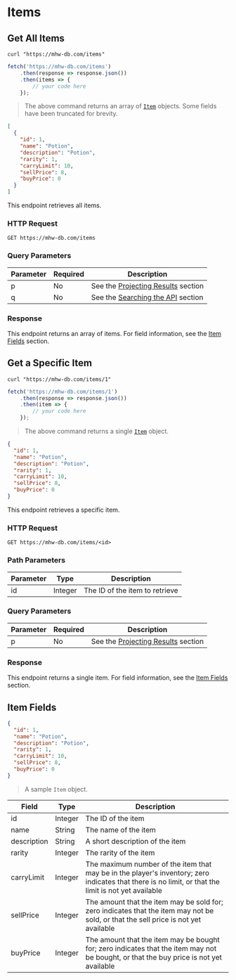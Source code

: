 # Items
## Get All Items
```shell
curl "https://mhw-db.com/items"
```

```javascript
fetch('https://mhw-db.com/items')
    .then(response => response.json())
    .then(items => {
        // your code here
    });
```

> The above command returns an array of [`Item`](#item-fields) objects. Some fields have been truncated for brevity.

```json
[
  {
    "id": 1,
    "name": "Potion",
    "description": "Potion",
    "rarity": 1,
    "carryLimit": 10,
    "sellPrice": 8,
    "buyPrice": 0
  }
]
```

This endpoint retrieves all items.

### HTTP Request
`GET https://mhw-db.com/items`

### Query Parameters
Parameter | Required | Description
--------- | -------- | -----------
p | No | See the [Projecting Results](#projecting-results) section
q | No | See the [Searching the API](#searching-the-api) section

### Response
This endpoint returns an array of items. For field information, see the [Item Fields](#item-fields) section.

## Get a Specific Item
```shell
curl "https://mhw-db.com/items/1"
```

```javascript
fetch('https://mhw-db.com/items/1')
    .then(response => response.json())
    .then(item => {
        // your code here
    });
```

> The above command returns a single [`Item`](#item-fields) object.

```json
{
  "id": 1,
  "name": "Potion",
  "description": "Potion",
  "rarity": 1,
  "carryLimit": 10,
  "sellPrice": 8,
  "buyPrice": 0
}
```

This endpoint retrieves a specific item.

### HTTP Request
`GET https://mhw-db.com/items/<id>`

### Path Parameters
Parameter | Type | Description
--------- | ---- | -----------
id | Integer | The ID of the item to retrieve

### Query Parameters
Parameter | Required | Description
--------- | -------- | -----------
p | No | See the [Projecting Results](#projecting-results) section

### Response
This endpoint returns a single item. For field information, see the [Item Fields](#item-fields) section.

## Item Fields
```json
{
  "id": 1,
  "name": "Potion",
  "description": "Potion",
  "rarity": 1,
  "carryLimit": 10,
  "sellPrice": 8,
  "buyPrice": 0
}
```

> A sample `Item` object.

Field | Type | Description
----- | ---- | -----------
id | Integer | The ID of the item
name | String | The name of the item
description | String | A short description of the item
rarity | Integer | The rarity of the item
carryLimit | Integer | The maximum number of the item that may be in the player's inventory; zero indicates that there is no limit, or that the limit is not yet available
sellPrice | Integer | The amount that the item may be sold for; zero indicates that the item may not be sold, or that the sell price is not yet available
buyPrice | Integer | The amount that the item may be bought for; zero indicates that the item may not be bought, or that the buy price is not yet available